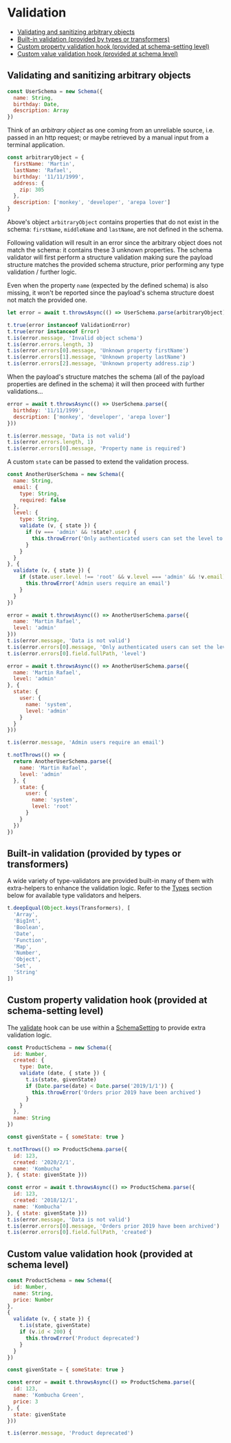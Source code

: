 # Validation

- [Validating and sanitizing arbitrary objects](#validating-and-sanitizing-arbitrary-objects)
- [Built-in validation (provided by types or transformers)](#built-in-validation-provided-by-types-or-transformers)
- [Custom property validation hook (provided at schema-setting level)](#custom-property-validation-hook-provided-at-schema-setting-level)
- [Custom value validation hook (provided at schema level)](#custom-value-validation-hook-provided-at-schema-level)

## Validating and sanitizing arbitrary objects

```js
const UserSchema = new Schema({
  name: String,
  birthday: Date,
  description: Array
})
```

Think of an *arbitrary object* as one coming from an unreliable source, i.e. passed in an http request;
or maybe retrieved by a manual input from a terminal application.

```js
const arbitraryObject = {
  firstName: 'Martin',
  lastName: 'Rafael',
  birthday: '11/11/1999',
  address: {
    zip: 305
  },
  description: ['monkey', 'developer', 'arepa lover']
}
```

Above's object `arbitraryObject` contains properties that do not exist in the schema: `firstName`,
`middleName` and `lastName`, are not defined in the schema.

Following validation will result in an error since the arbitrary object does not match the schema: it contains
these 3 unknown properties. The schema validator will first perform a structure validation making sure the payload
structure matches the provided schema structure, prior performing any type validation / further logic.

Even when the property `name` (expected by the defined schema) is also missing, it won't be reported since the
payload's schema structure doest not match the provided one.

```js
let error = await t.throwsAsync(() => UserSchema.parse(arbitraryObject))

t.true(error instanceof ValidationError)
t.true(error instanceof Error)
t.is(error.message, 'Invalid object schema')
t.is(error.errors.length, 3)
t.is(error.errors[0].message, 'Unknown property firstName')
t.is(error.errors[1].message, 'Unknown property lastName')
t.is(error.errors[2].message, 'Unknown property address.zip')
```

When the payload's structure matches the schema (all of the payload properties are defined in the schema) it will
then proceed with further validations...

```js
error = await t.throwsAsync(() => UserSchema.parse({
  birthday: '11/11/1999',
  description: ['monkey', 'developer', 'arepa lover']
}))

t.is(error.message, 'Data is not valid')
t.is(error.errors.length, 1)
t.is(error.errors[0].message, 'Property name is required')
```

A custom `state` can be passed to extend the validation process.

```js
const AnotherUserSchema = new Schema({
  name: String,
  email: {
    type: String,
    required: false
  },
  level: {
    type: String,
    validate (v, { state }) {
      if (v === 'admin' && !state?.user) {
        this.throwError('Only authenticated users can set the level to admin')
      }
    }
  }
}, {
  validate (v, { state }) {
    if (state.user.level !== 'root' && v.level === 'admin' && !v.email) {
      this.throwError('Admin users require an email')
    }
  }
})

error = await t.throwsAsync(() => AnotherUserSchema.parse({
  name: 'Martin Rafael',
  level: 'admin'
}))
t.is(error.message, 'Data is not valid')
t.is(error.errors[0].message, 'Only authenticated users can set the level to admin')
t.is(error.errors[0].field.fullPath, 'level')

error = await t.throwsAsync(() => AnotherUserSchema.parse({
  name: 'Martin Rafael',
  level: 'admin'
}, {
  state: {
    user: {
      name: 'system',
      level: 'admin'
    }
  }
}))

t.is(error.message, 'Admin users require an email')

t.notThrows(() => {
  return AnotherUserSchema.parse({
    name: 'Martin Rafael',
    level: 'admin'
  }, {
    state: {
      user: {
        name: 'system',
        level: 'root'
      }
    }
  })
})
```

## Built-in validation (provided by types or transformers)



A wide variety of type-validators are provided built-in many of them with extra-helpers to enhance the validation
logic. Refer to the [Types](#types) section below for available type validators and helpers.

```js
t.deepEqual(Object.keys(Transformers), [
  'Array',
  'BigInt',
  'Boolean',
  'Date',
  'Function',
  'Map',
  'Number',
  'Object',
  'Set',
  'String'
])
```

## Custom property validation hook (provided at schema-setting level)



The [validate](/api.md#Caster) hook can be use within a [SchemaSetting](/api.md#Schema..SchemaSettings) to provide
extra validation logic.

```js
const ProductSchema = new Schema({
  id: Number,
  created: {
    type: Date,
    validate (date, { state }) {
      t.is(state, givenState)
      if (Date.parse(date) < Date.parse('2019/1/1')) {
        this.throwError('Orders prior 2019 have been archived')
      }
    }
  },
  name: String
})

const givenState = { someState: true }

t.notThrows(() => ProductSchema.parse({
  id: 123,
  created: '2020/2/1',
  name: 'Kombucha'
}, { state: givenState }))

const error = await t.throwsAsync(() => ProductSchema.parse({
  id: 123,
  created: '2018/12/1',
  name: 'Kombucha'
}, { state: givenState }))
t.is(error.message, 'Data is not valid')
t.is(error.errors[0].message, 'Orders prior 2019 have been archived')
t.is(error.errors[0].field.fullPath, 'created')
```

## Custom value validation hook (provided at schema level)

```js
const ProductSchema = new Schema({
  id: Number,
  name: String,
  price: Number
},
{
  validate (v, { state }) {
    t.is(state, givenState)
    if (v.id < 200) {
      this.throwError('Product deprecated')
    }
  }
})

const givenState = { someState: true }

const error = await t.throwsAsync(() => ProductSchema.parse({
  id: 123,
  name: 'Kombucha Green',
  price: 3
}, {
  state: givenState
}))

t.is(error.message, 'Product deprecated')
```